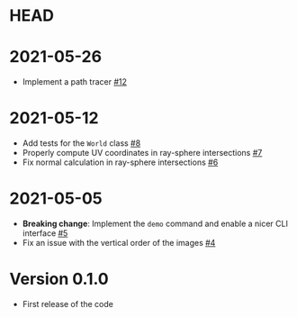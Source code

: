 # HEAD

# 2021-05-26

-   Implement a path tracer [#12](https://github.com/ziotom78/pytracer/pull/12)

# 2021-05-12

-   Add tests for the `World` class [#8](https://github.com/ziotom78/pytracer/pull/8)
-   Properly compute UV coordinates in ray-sphere intersections [#7](https://github.com/ziotom78/pytracer/issues/7)
-   Fix normal calculation in ray-sphere intersections [#6](https://github.com/ziotom78/pytracer/issues/6)

# 2021-05-05

-   **Breaking change**: Implement the `demo` command and enable a nicer CLI interface [#5](https://github.com/ziotom78/pytracer/pull/5)
-   Fix an issue with the vertical order of the images [#4](https://github.com/ziotom78/pytracer/pull/4)

# Version 0.1.0

-   First release of the code
